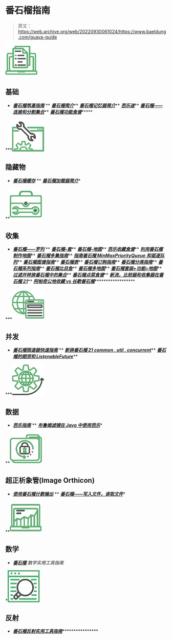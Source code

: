 # 番石榴指南

> 原文：<https://web.archive.org/web/20220930061024/https://www.baeldung.com/guava-guide>

![](img/aab545ad0facbc04004243680c94a473.png)

## 基础

*   ***[番石榴筑基指南](/web/20220523153036/https://www.baeldung.com/guava-preconditions)***
**   ***[番石榴简介](/web/20220523153036/https://www.baeldung.com/guava-throwables)*****   ***[番石榴记忆器简介](/web/20220523153036/https://www.baeldung.com/guava-memoizer)*****   ***[芭乐迷](/web/20220523153036/https://www.baeldung.com/guava-string-charmatcher)*****   ***[番石榴——连接和分割集合](/web/20220523153036/https://www.baeldung.com/guava-joiner-and-splitter-tutorial)*****   ***[番石榴功能食谱](/web/20220523153036/https://www.baeldung.com/guava-functions-predicates)********

***![](img/63e0a4dc4a732357e7282530957d28f7.png)

## 隐藏物

*   ***[番石榴缓存](/web/20220523153036/https://www.baeldung.com/guava-cache)***
**   ***[番石榴加载器简介](/web/20220523153036/https://www.baeldung.com/guava-cacheloader)****

**![](img/f7ed203bb518cf14008d04f0601f985b.png)

## 收集

*   ***[番石榴——罗列](/web/20220523153036/https://www.baeldung.com/guava-lists)***
**   ***[番石榴–套](/web/20220523153036/https://www.baeldung.com/guava-sets)*****   ***[番石榴–地图](/web/20220523153036/https://www.baeldung.com/guava-maps)*****   ***[芭乐收藏食谱](/web/20220523153036/https://www.baeldung.com/guava-collections)*****   ***[利用番石榴制作地图](/web/20220523153036/https://www.baeldung.com/guava-mapmaker)*****   ***[番石榴多集指南](/web/20220523153036/https://www.baeldung.com/guava-multiset)*****   ***[指南番石榴 MinMaxPriorityQueue 和驱逐队列](/web/20220523153036/https://www.baeldung.com/guava-minmax-priority-queue-and-evicting-queue)*****   ***[番石榴图谱指南](/web/20220523153036/https://www.baeldung.com/guava-rangemap)*****   ***[番石榴表](/web/20220523153036/https://www.baeldung.com/guava-table)*****   ***[番石榴订购指南](/web/20220523153036/https://www.baeldung.com/guava-ordering)*****   ***[番石榴分类指南](/web/20220523153036/https://www.baeldung.com/guava-class-to-instance-map)*****   ***[番石榴系列指南](/web/20220523153036/https://www.baeldung.com/guava-rangeset)*****   ***[番石榴比目鱼](/web/20220523153036/https://www.baeldung.com/guava-bimap)*****   ***[番石榴多地图](/web/20220523153036/https://www.baeldung.com/guava-multimap)*****   ***[番石榴套装+功能=地图](/web/20220523153036/https://www.baeldung.com/guava-set-function-map-tutorial)*****   ***[过滤并转换番石榴中的集合](/web/20220523153036/https://www.baeldung.com/guava-filter-and-transform-a-collection)*****   ***[番石榴点菜食谱](/web/20220523153036/https://www.baeldung.com/guava-order)*****   ***[新流，比较器和收集器在番石榴 21](/web/20220523153036/https://www.baeldung.com/guava-21-new)*****   ***[阿帕奇公地收藏 vs 谷歌番石榴](/web/20220523153036/https://www.baeldung.com/apache-commons-collections-vs-guava)*********************

***![](img/848dbfb0fe3a7a6c1caa75991df36a4d.png)

## 并发

*   ***[番石榴限速器快速指南](/web/20220523153036/https://www.baeldung.com/guava-rate-limiter)***
**   ***[新换番石榴 21 common . util . concurrent](/web/20220523153036/https://www.baeldung.com/guava-21-util-concurrent)*****   ***[番石榴的期货和 ListenableFuture](/web/20220523153036/https://www.baeldung.com/guava-futures-listenablefuture)*****

***![](img/f339bf3f241d86b5af7b02e6edb69c7f.png)

## 数据

*   ***[芭乐指南](/web/20220523153036/https://www.baeldung.com/guava-eventbus)***
**   ***[布鲁姆滤镜在 Java 中使用芭乐](/web/20220523153036/https://www.baeldung.com/guava-bloom-filter)****

**![](img/eac2d19243a7fa2e594a2ee52239886e.png)

## 超正析象管(Image Orthicon)

*   ***[使用番石榴计数输出](/web/20220523153036/https://www.baeldung.com/guava-counting-outputstream)***
**   ***[番石榴——写入文件，读取文件](/web/20220523153036/https://www.baeldung.com/guava-write-to-file-read-from-file)****

**![](img/fa094da15ac260d1c31dd101f8d30179.png)

## 数学

*   ***[番石榴](/web/20220523153036/https://www.baeldung.com/guava-math)** 数学实用工具指南*

*![](img/50218ec46fb99d98830fdcdf4d4bcd1a.png)

## 反射

*   ***[番石榴反射实用工具指南](/web/20220523153036/https://www.baeldung.com/guava-reflection)*******************